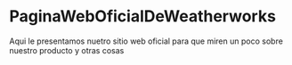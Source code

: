 # PaginaWebOficialDeWeatherworks
Aqui le presentamos nuetro sitio web oficial para que miren un poco sobre nuestro producto y otras cosas
